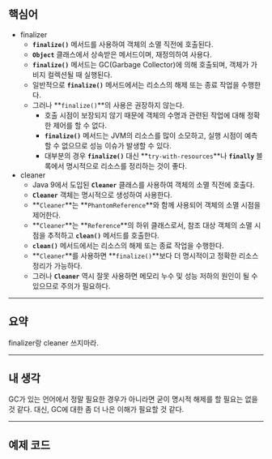 ## 핵심어

- finalizer
    - **`finalize()`** 메서드를 사용하여 객체의 소멸 직전에 호출된다.
    - **`Object`** 클래스에서 상속받은 메서드이며, 재정의하여 사용다.
    - **`finalize()`** 메서드는 GC(Garbage Collector)에 의해 호출되며, 객체가 가비지 컬렉션될 때 실행된다.
    - 일반적으로 **`finalize()`** 메서드에서는 리소스의 해제 또는 종료 작업을 수행한다.
    - 그러나 **`finalize()`**의 사용은 권장하지 않는다.
        - 호출 시점이 보장되지 않기 때문에 객체의 수명과 관련된 작업에 대해 정확한 제어를 할 수 없다.
        - **`finalize()`** 메서드는 JVM의 리소스를 많이 소모하고, 실행 시점이 예측할 수 없으므로 성능 이슈가 발생할 수 있다.
        - 대부분의 경우 **`finalize()`** 대신 **`try-with-resources`**나 **`finally`** 블록에서 명시적으로 리소스를 정리하는 것이 좋다.
- cleaner
    - Java 9에서 도입된 **`Cleaner`** 클래스를 사용하여 객체의 소멸 직전에 호출다.
    - **`Cleaner`** 객체는 명시적으로 생성하여 사용한다.
    - **`Cleaner`**는 **`PhantomReference`**와 함께 사용되어 객체의 소멸 시점을 제어한다.
    - **`Cleaner`**는 **`Reference`**의 하위 클래스로서, 참조 대상 객체의 소멸 시점을 추적하고 **`clean()`** 메서드를 호출한다.
    - **`clean()`** 메서드에서는 리소스의 해제 또는 종료 작업을 수행한다.
    - **`Cleaner`**를 사용하면 **`finalize()`**보다 더 명시적이고 정확한 리소스 정리가 가능하다.
    - 그러나 **`Cleaner`** 역시 잘못 사용하면 메모리 누수 및 성능 저하의 원인이 될 수 있으므로 주의가 필요하다.

---

## 요약

finalizer랑 cleaner 쓰지마라.

---

## 내 생각

GC가 있는 언어에서 정말 필요한 경우가 아니라면 굳이 명시적 해제를 할 필요는 없을 것 같다. 대신, GC에 대한 좀 더 나은 이해가 필요할 것 같다.

---

## 예제 코드

```java

```
